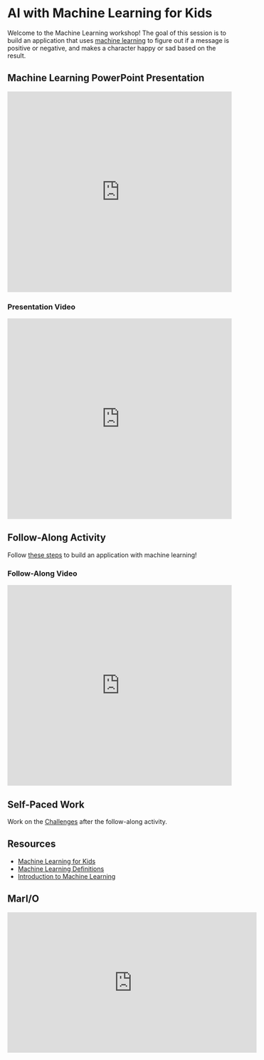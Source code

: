 # AI with Machine Learning for Kids
Welcome to the Machine Learning workshop! The goal of this session is to build an application that uses [machine learning](https://en.wikipedia.org/wiki/Machine_learning) to figure out if a message is positive or negative, and makes a character happy or sad based on the result.

## Machine Learning PowerPoint Presentation
<iframe src='https://view.officeapps.live.com/op/embed.aspx?src=https://hylandtechoutreach.github.io/ucs/Session5MachineLearning/MachineLearning.pptx' width='100%' height='450px' frameborder='0'></iframe>

### Presentation Video
<iframe width="100%" height="450px" src="https://www.youtube.com/embed/V_ZyIPDtLuc" frameborder="0" allow="accelerometer; autoplay; clipboard-write; encrypted-media; gyroscope; picture-in-picture" allowfullscreen></iframe>

## Follow-Along Activity
Follow [these steps](FollowAlong.md) to build an application with machine learning!

### Follow-Along Video
<iframe width="100%" height="450px" src="https://www.youtube.com/embed/f-G1qTerPqk" frameborder="0" allow="accelerometer; autoplay; clipboard-write; encrypted-media; gyroscope; picture-in-picture" allowfullscreen></iframe>

## Self-Paced Work
Work on the [Challenges](Challenges.md) after the follow-along activity.

## Resources
- [Machine Learning for Kids](https://machinelearningforkids.co.uk/)
- [Machine Learning Definitions](https://www.technologyreview.com/2018/11/17/103781/what-is-machine-learning-we-drew-you-another-flowchart/)
- [Introduction to Machine Learning](https://towardsdatascience.com/machine-learning-an-introduction-23b84d51e6d0)

## MarI/O

<iframe width="560" height="315" src="https://www.youtube.com/embed/qv6UVOQ0F44" frameborder="0" allow="accelerometer; autoplay; encrypted-media; gyroscope; picture-in-picture" allowfullscreen></iframe>